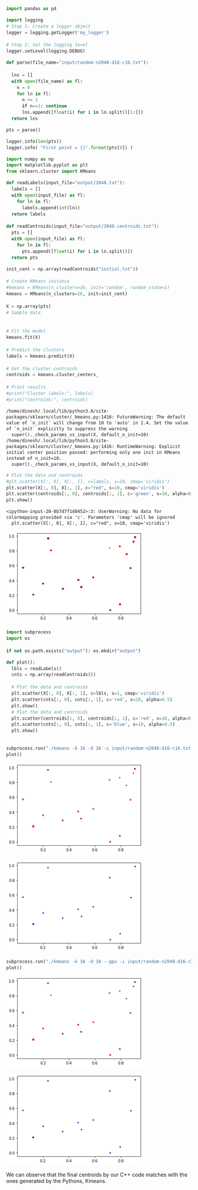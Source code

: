 ```python
import pandas as pd

```


```python
import logging
# Step 1: Create a logger object
logger = logging.getLogger('my_logger')

# Step 2: Set the logging level
logger.setLevel(logging.DEBUG)
```


```python
def parse(file_name="input/random-n2048-d16-c16.txt"):
  
  lns = []
  with open(file_name) as fl:
    n = 0
    for ln in fl:
      n += 1
      if n==1: continue
      lns.append([float(i) for i in ln.split()[1:]])
  return lns

```


```python
pts = parse()

```


```python
logger.info(len(pts))
logger.info( "First point = {}".format(pts[0]) )
```


```python
import numpy as np
import matplotlib.pyplot as plt
from sklearn.cluster import KMeans
```


```python
def readLabels(input_file="output/2048.txt"):
  labels = []
  with open(input_file) as fl:
    for ln in fl:
      labels.append(int(ln))
  return labels

def readCentroids(input_file="output/2048.centroids.txt"):
  pts = []
  with open(input_file) as fl:
    for ln in fl:
      pts.append([float(i) for i in ln.split()])
  return pts 
```


```python
init_cent = np.array(readCentroids("initial.txt"))

# Create KMeans instance
#kmeans = KMeans(n_clusters=16, init='random', random_state=1)
kmeans = KMeans(n_clusters=16, init=init_cent)

X = np.array(pts)
# Sample data


# Fit the model
kmeans.fit(X)

# Predict the clusters
labels = kmeans.predict(X)

# Get the cluster centroids
centroids = kmeans.cluster_centers_

# Print results
#print("Cluster labels:", labels)
#print("Centroids:", centroids)


```

    /home/dinesh/.local/lib/python3.8/site-packages/sklearn/cluster/_kmeans.py:1416: FutureWarning: The default value of `n_init` will change from 10 to 'auto' in 1.4. Set the value of `n_init` explicitly to suppress the warning
      super()._check_params_vs_input(X, default_n_init=10)
    /home/dinesh/.local/lib/python3.8/site-packages/sklearn/cluster/_kmeans.py:1416: RuntimeWarning: Explicit initial center position passed: performing only one init in KMeans instead of n_init=10.
      super()._check_params_vs_input(X, default_n_init=10)



```python
# Plot the data and centroids
#plt.scatter(X[:, 0], X[:, 1], c=labels, s=10, cmap='viridis')
plt.scatter(X[:, 0], X[:, 1], c="red", s=10, cmap='viridis')
plt.scatter(centroids[:, 0], centroids[:, 1], c='green', s=10, alpha=0.5)
plt.show()
```

    <ipython-input-20-8b7d7f1d8452>:3: UserWarning: No data for colormapping provided via 'c'. Parameters 'cmap' will be ignored
      plt.scatter(X[:, 0], X[:, 1], c="red", s=10, cmap='viridis')



![png](README_files/README_8_1.png)



```python
import subprocess
import os

if not os.path.exists("output"): os.mkdir("output")

```


```python
def plot():
  lbls = readLabels()
  cnts = np.array(readCentroids())

  # Plot the data and centroids
  plt.scatter(X[:, 0], X[:, 1], c=lbls, s=1, cmap='viridis')
  plt.scatter(cnts[:, 0], cnts[:, 1], c='red', s=20, alpha=0.5)
  plt.show()
  # Plot the data and centroids
  plt.scatter(centroids[:, 0], centroids[:, 1], c='red', s=10, alpha=0.5)
  plt.scatter(cnts[:, 0], cnts[:, 1], c='blue', s=10, alpha=0.5)
  plt.show()
```


```python

subprocess.run("./kmeans -k 16 -d 16 -i input/random-n2048-d16-c16.txt -c > output/2048.centroids.txt".split())
plot()
```


![png](README_files/README_11_0.png)



![png](README_files/README_11_1.png)



```python
subprocess.run("./kmeans -k 16 -d 16 --gpu -i input/random-n2048-d16-c16.txt -c > output/2048.centroids.txt".split())
plot()
```


![png](README_files/README_12_0.png)



![png](README_files/README_12_1.png)


We can observe that the final centroids by our C++ code matches with the ones generated by the Pythons, Kmeans.
